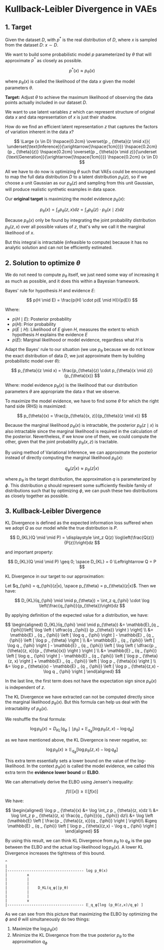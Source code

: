 # Kullback-Leibler Divergence in VAEs

## 1. Target

Given the dataset $D$, with $p^*$ is the real distribution of $D$, where $x$ is sampled from the dataset $D$: $x \sim D$.

We want to build some probabilistic model $p$ parameterized by $\theta$ that will approximate $p^*$ as closely as possible.

$$
p^*(x) \approx p_{\theta}(x)
$$

where $p_{\theta}(x)$ is called the likelihood of the data $x$ given the model parameters $\theta$.

**Target:** Adjust $\theta$ to achieve the maximum likelihood of observing the data points actually included in our dataset $D$.

We want to use latent variables $z$ which can represent structure of original data $x$ and data representation of $x$ is just their shadow.

How do we find an efficient latent representation $z$ that captures the factors of variation inherent in the data $x$?

$$
\Large {x \in D} \hspace{0.2cm} \overset{p _ {\theta}(z \mid x)}{ \underset{\text{Inference}}{\xrightarrow{\hspace{1cm}}}} \hspace{0.2cm} {p _ {\theta}(z)} \hspace{0.2cm} \overset{p _ {\theta}(x \mid z)}{\underset {\text{Generation}}{\xrightarrow{\hspace{1cm}}}} \hspace{0.2cm} {x \in D}
$$

All we have to do now is optimizing $\theta$ such that VAEs could be encouraged to map the full data distribution $D$ to a latent distribution $p_{\theta}(z)$, so if we choose a unit Gaussian as our $p_{\theta}(z)$ and sampling from this unit Gaussian, will produce realistic synthetic examples in data space.

Our **original target** is maximizing the model evidence $p_{\theta}(x)$:

$$
p_{\theta}(x) = \int_z p_{\theta}(z, x)dz = \int_z p_{\theta}(z) \cdot p_{\theta}(x \mid z)dz
$$

Because $p_{\theta}(x)$ only be found by integrating the joint probability distribution $p_{\theta}(z, x)$ over all possible values of $z$, that's why we call it the marginal likelihood of $x$.

But this integral is intractable (infeasible to compute) because it has no analytic solution and can not be efficiently estimated.

## 2. Solution to optimize $\theta$

We do not need to compute $p_{\theta}$ itself, we just need some way of increasing it as much as possible, and it does this within a Bayesian framework.

Bayes' rule for hypothesis $H$ and evidence $E$:

$$
p(H \mid E) = \frac{p(H) \cdot p(E \mid H)}{p(E)}
$$

Where:
- $p(H \mid E)$: Posterior probability
- $p(H)$: Prior probability
- $p(E \mid H)$: Likelihood of $E$ given $H$, measures the extent to which hypothesis $H$ explains the evidence $E$
- $p(E)$: Marginal likelihood or model evidence, regardless what $H$ is

Adapt the Bayes' rule to our situation (we use $p_{\theta}$ because we do not know the exact distribution of data $D$, we just approximate them by building probabilistic model over $\theta$):

$$
p_{\theta}(z \mid x) = \frac{p_{\theta}(z) \cdot p_{\theta}(x \mid z)}{p_{\theta}(x)}
$$

Where: model evidence $p_{\theta}(x)$ is the likelihood that our distribution parameters $\theta$ are appropriate the data $x$ that we observe.

To maximize the model evidence, we have to find some $\theta$ for which the right hand side (RHS) is maximized:

$$
p_{\theta}(x) = \frac{p_{\theta}(x, z)}{p_{\theta}(z \mid x)}
$$

Because the marginal likelihood $p_{\theta}(x)$ is intractable, the posterior $p_{\theta}(z \mid x)$ is also intractable since the marginal likelihood is required in the calculation of the posterior. Nevertheless, if we know one of them, we could compute the other, given that the joint probability $p_{\theta}(x,z)$ is tractable.

By using method of Variational Inference, we can approximate the posterior instead of directly computing the marginal likelihood $p_{\theta}(x)$:

$$
q_{\phi}(z|x) \approx p_{\theta}(z|x)
$$

where $p_{\theta}$ is the target distribution, the approximation $q$ is parameterized by $\phi$. This distribution $q$ should represent some sufficiently flexible family of distributions such that by optimizing $\phi$, we can push these two distributions as closely together as possible.

## 3. Kullback-Leibler Divergence

KL Divergence is defined as the expected information loss suffered when we adopt $Q$ as our model while the true distribution is $P$.

$$
D_{KL}(Q \mid \mid P) = \displaystyle \int_z Q(z) \log\left(\frac{Q(z)}{P(z)}\right)dz
$$

and important property:

$$
D_{KL}(Q \mid \mid P) \geq 0; \space D_{KL} = 0 \Leftrightarrow Q = P
$$

KL Divergence in our target to our approximation:

Let $q_{\phi} = q_{\phi}(z|x), \space p_{\theta} = p_{\theta}(z|x)$. Then we have:

$$
D_{KL}(q_{\phi} \mid \mid p_{\theta}) = \int_z q_{\phi} \cdot \log \left(\frac{q_{\phi}}{p_{\theta}}\right)dz
$$

By applying definition of the expected value for a distribution, we have:

$$
\begin{aligned}
D_{KL}(q_{\phi} \mid \mid p_{\theta}) &= \mathbb{E}_{q _ {\phi}}\left[ \log \left ( \dfrac{q _{\phi}} {p _{\theta}} \right ) \right] \\
&= \mathbb{E} _ {q _ {\phi}} \left [ \log   q _ {\phi} \right ] - \mathbb{E} _ {q _ {\phi}} \left [ \log   p _ {\theta} \right ] \\
&= \mathbb{E} _ {q _ {\phi}} \left [ \log   q _ {\phi} \right ] - \mathbb{E} _ {q _ {\phi}} \left [ \log   \left ( \dfrac{p _ {\theta}(z, x)}{p _ {\theta}(x)} \right ) \right ] \\
&= \mathbb{E} _ {q _ {\phi}} \left [ \log  q _ {\phi} \right ] - \mathbb{E} _ {q _ {\phi}} \left [ \log p _ {\theta}(z, x) \right ] + \mathbb{E} _ {q _ {\phi}} \left [ \log p _ {\theta}(x) \right ] \\
&= \log p _ {\theta}(x) - \mathbb{E} _ {q _ {\phi}} \left [ \log p _ {\theta}(z,x) - \log q _ {\phi} \right ]
\end{aligned}
$$

In the last line, the first term does not have the expectation sign since $p_{\theta}(x)$ is independent of $z$.

The KL Divergence we have extracted can not be computed directly since the marginal likelihood $p_{\theta}(x)$. But this formula can help us deal with the intractability of $p_{\theta}(x)$.

We reshuffle the final formula:

$$
\log p _ {\theta}(x) = D _ {KL}(q _ {\phi} \mid \mid p _ {\theta}) + \mathbb{E} _ {q _ {\phi}} \left [ \log p _ {\theta}(z,x) - \log q _ {\phi} \right ]
$$

as we have mentioned above, the KL Divergence is never negative, so:

$$
\log p _ {\theta}(x) \geq \mathbb{E} _ {q _ {\phi}} \left [\log p _ {\theta}(z,x) - \log q _ {\phi} \right ]
$$

This extra term essentially sets a lower bound on the value of the log-likelihood. In the context $p_{\theta}(x)$ is called the model evidence, we called this extra term the **evidence lower bound** or **ELBO**.

We can alternatively derive the ELBO using Jensen's inequality:

$$
f(\mathbb{E}[x]) \geq \mathbb{E}[f(x)]
$$

We have:

$$
\begin{aligned}
\log p _ {\theta}(x) &= \log \int_z p _ {\theta}(z, x)dz \\
&= \log \int_z p _ {\theta}(z, x) \frac{q _ {\phi}}{q _ {\phi}} dz\\
&= \log \left (\mathbb{E} \left [ \frac{p _ {\theta}(z, x)}{q _ {\phi}} \right ] \right)\\
&\geq \mathbb{E} _ {q _ {\phi}} \left [ \log p _ {\theta}(z,x) - \log q _ {\phi} \right ]
\end{aligned}
$$

By using this result, we can think KL Divergence from $p_{\theta}$ to $q_{\phi}$ is the gap between the ELBO and the actual log-likelihood $\log p_{\theta}(x)$. A lower KL Divergence increases the tightness of this bound.

```
^
|
|----------------------------------- log p_θ(x)
|         ∧
|         |
|         |
|         |    D_KL(q_φ||p_θ)
|         |
|         |
|         ∨
|----------------------------------- 𝔼_q_φ[log (p_θ(z,x)/q_φ) ]
```

As we can see from this picture that maximizing the ELBO by optimizing the $\phi$ and $\theta$ will simultaneously do two things:

1. Maximize the $\log p_{\theta}(x)$
2. Minimize the KL Divergence from the true posterior $p_{\theta}$ to the approximation $q_{\phi}$
